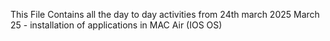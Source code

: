 This File Contains all the day to day activities from 24th march 2025
March 
    25 - installation of applications in MAC Air (IOS OS)
